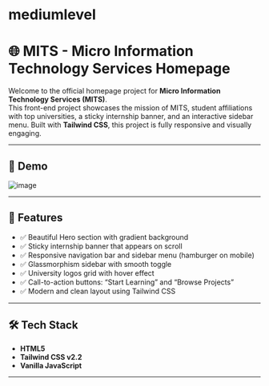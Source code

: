 # mediumlevel
# 🌐 MITS - Micro Information Technology Services Homepage

Welcome to the official homepage project for **Micro Information Technology Services (MITS)**.  
This front-end project showcases the mission of MITS, student affiliations with top universities, a sticky internship banner, and an interactive sidebar menu. Built with **Tailwind CSS**, this project is fully responsive and visually engaging.

---

## 📸 Demo

![image](https://github.com/user-attachments/assets/16d09958-1516-4669-87b6-972dfc1180fc)


---

## 🚀 Features

- ✅ Beautiful Hero section with gradient background
- ✅ Sticky internship banner that appears on scroll
- ✅ Responsive navigation bar and sidebar menu (hamburger on mobile)
- ✅ Glassmorphism sidebar with smooth toggle
- ✅ University logos grid with hover effect
- ✅ Call-to-action buttons: “Start Learning” and “Browse Projects”
- ✅ Modern and clean layout using Tailwind CSS

---

## 🛠️ Tech Stack

- **HTML5**
- **Tailwind CSS v2.2**
- **Vanilla JavaScript**

---


